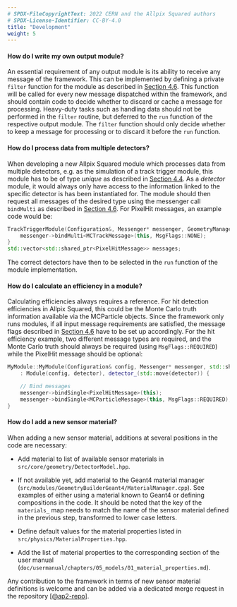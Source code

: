 ```yaml
---
# SPDX-FileCopyrightText: 2022 CERN and the Allpix Squared authors
# SPDX-License-Identifier: CC-BY-4.0
title: "Development"
weight: 5
---
```


#### How do I write my own output module?

An essential requirement of any output module is its ability to receive any message of the framework. This can be implemented
by defining a private `filter` function for the module as described in [Section 4.6](../04_framework/06_messages.md). This
function will be called for every new message dispatched within the framework, and should contain code to decide whether to
discard or cache a message for processing. Heavy-duty tasks such as handling data should not be performed in the `filter`
routine, but deferred to the `run` function of the respective output module. The `filter` function should only decide whether
to keep a message for processing or to discard it before the `run` function.

#### How do I process data from multiple detectors?

When developing a new Allpix Squared module which processes data from multiple detectors, e.g. as the simulation of a track
trigger module, this module has to be of type *unique* as described in [Section 4.4](../04_framework/04_modules.md). As a
*detector* module, it would always only have access to the information linked to the specific detector is has been
instantiated for. The module should then request all messages of the desired type using the messenger call `bindMulti` as
described in [Section 4.6](../04_framework/06_messages.md). For PixelHit messages, an example code would be:

```cpp
TrackTriggerModule(Configuration&, Messenger* messenger, GeometryManager* geo_manager) {
    messenger->bindMulti<MCTrackMessage>(this, MsgFlags::NONE);
}
std::vector<std::shared_ptr<PixelHitMessage>> messages;
```

The correct detectors have then to be selected in the `run` function of the module implementation.

#### How do I calculate an efficiency in a module?

Calculating efficiencies always requires a reference. For hit detection efficiencies in Allpix Squared, this could be the
Monte Carlo truth information available via the MCParticle objects. Since the framework only runs modules, if all input
message requirements are satisfied, the message flags described in
[Section 4.6](../04_framework/06_messages.md#message-flags) have to be set up accordingly. For the hit efficiency example,
two different message types are required, and the Monte Carlo truth should always be required (using `MsgFlags::REQUIRED`)
while the PixelHit message should be optional:

```cpp
MyModule::MyModule(Configuration& config, Messenger* messenger, std::shared_ptr<Detector> detector)
    : Module(config, detector), detector_(std::move(detector)) {

    // Bind messages
    messenger->bindSingle<PixelHitMessage>(this);
    messenger->bindSingle<MCParticleMessage>(this, MsgFlags::REQUIRED);
}
```

#### How do I add a new sensor material?

When adding a new sensor material, additions at several positions in the code are necessary:

-   Add material to list of available sensor materials in `src/core/geometry/DetectorModel.hpp`.

-   If not available yet, add material to the Geant4 material manager
    (`src/modules/GeometryBuilderGeant4/MaterialManager.cpp`). See examples of either using a material known to Geant4 or
    defining compositions in the code. It should be noted that the key of the `materials_` map needs to match the name of the
    sensor material defined in the previous step, transformed to lower case letters.

-   Define default values for the material properties listed in `src/physics/MaterialProperties.hpp`.

-   Add the list of material properties to the corresponding section of the user manual
    (`doc/usermanual/chapters/05_models/01_material_properties.md`).

Any contribution to the framework in terms of new sensor material definitions is welcome and can be added via a dedicated
merge request in the repository \[[@ap2-repo]\].


[@ap2-repo]: https://gitlab.cern.ch/allpix-squared/allpix-squared
